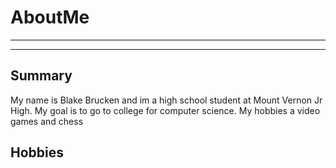 # AboutMe
---
---
## Summary
My name is Blake Brucken and im a high school student at Mount Vernon Jr High. My goal is to go to college for computer science. My hobbies a video games and chess

Hobbies
-
